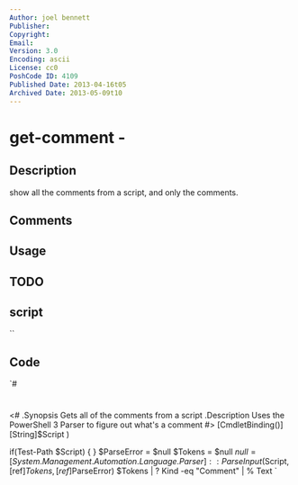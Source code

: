 ```yaml
---
Author: joel bennett
Publisher: 
Copyright: 
Email: 
Version: 3.0
Encoding: ascii
License: cc0
PoshCode ID: 4109
Published Date: 2013-04-16t05
Archived Date: 2013-05-09t10
---
```


# get-comment - 

## Description

show all the comments from a script, and only the comments.

## Comments



## Usage



## TODO



## script

``

## Code

`#
 #
 
 <#
   .Synopsis
     Gets all of the comments from a script
   .Description
     Uses the PowerShell 3 Parser to figure out what's a comment
 #>
 [CmdletBinding()]
   [String]$Script 
 )
 
 if(Test-Path $Script) { 
 }
 $ParseError = $null
 $Tokens = $null
 $null = [System.Management.Automation.Language.Parser]::ParseInput($Script, [ref]$Tokens, [ref]$ParseError)
 $Tokens | ? Kind -eq "Comment" | % Text
`

